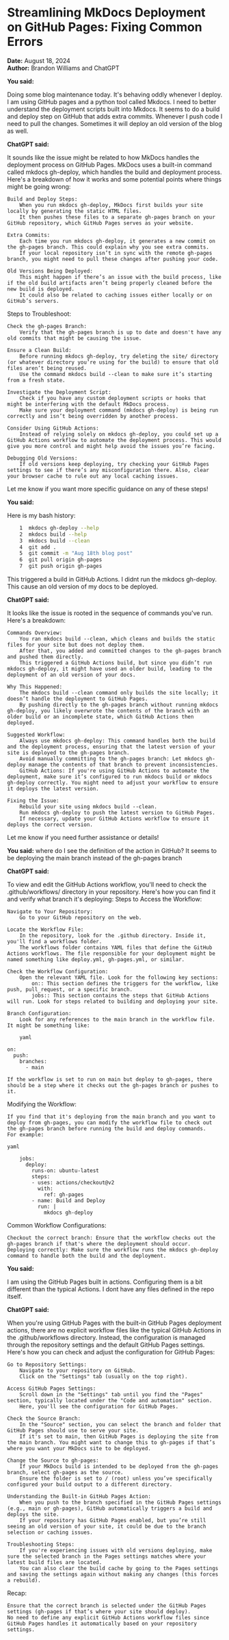 # Streamlining MkDocs Deployment on GitHub Pages: Fixing Common Errors

**Date:** August 18, 2024  
**Author:** Brandon Williams and ChatGPT

**You said:**

Doing some blog maintenance today.  It's behaving oddly whenever I deploy. I am using GitHub pages and a python tool called Mkdocs.  I need to better understand the deployment scripts built into Mkdocs.  It seems to do a build and deploy step on GitHub that adds extra commits.  Whenever I push code I need to pull the changes.  Sometimes it will deploy an old version of the blog as well.

**ChatGPT said:**

It sounds like the issue might be related to how MkDocs handles the deployment process on GitHub Pages. MkDocs uses a built-in command called mkdocs gh-deploy, which handles the build and deployment process. Here's a breakdown of how it works and some potential points where things might be going wrong:

    Build and Deploy Steps:
        When you run mkdocs gh-deploy, MkDocs first builds your site locally by generating the static HTML files.
        It then pushes these files to a separate gh-pages branch on your GitHub repository, which GitHub Pages serves as your website.

    Extra Commits:
        Each time you run mkdocs gh-deploy, it generates a new commit on the gh-pages branch. This could explain why you see extra commits.
        If your local repository isn’t in sync with the remote gh-pages branch, you might need to pull these changes after pushing your code.

    Old Versions Being Deployed:
        This might happen if there’s an issue with the build process, like if the old build artifacts aren’t being properly cleaned before the new build is deployed.
        It could also be related to caching issues either locally or on GitHub’s servers.

Steps to Troubleshoot:

    Check the gh-pages Branch:
        Verify that the gh-pages branch is up to date and doesn't have any old commits that might be causing the issue.

    Ensure a Clean Build:
        Before running mkdocs gh-deploy, try deleting the site/ directory (or whatever directory you’re using for the build) to ensure that old files aren’t being reused.
        Use the command mkdocs build --clean to make sure it’s starting from a fresh state.

    Investigate the Deployment Script:
        Check if you have any custom deployment scripts or hooks that might be interfering with the default MkDocs process.
        Make sure your deployment command (mkdocs gh-deploy) is being run correctly and isn’t being overridden by another process.

    Consider Using GitHub Actions:
        Instead of relying solely on mkdocs gh-deploy, you could set up a GitHub Actions workflow to automate the deployment process. This would give you more control and might help avoid the issues you’re facing.

    Debugging Old Versions:
        If old versions keep deploying, try checking your GitHub Pages settings to see if there’s any misconfiguration there. Also, clear your browser cache to rule out any local caching issues.

Let me know if you want more specific guidance on any of these steps!

**You said:**

Here is my bash history:
```bash
    1  mkdocs gh-deploy --help
    2  mkdocs build --help
    3  mkdocs build --clean
    4  git add .
    5  git commit -m "Aug 18th blog post"
    6  git pull origin gh-pages
    7  git push origin gh-pages
```
This triggered a build in GitHub Actions.  I didnt run the mkdocs gh-deploy.  This cause an old version of my docs to be deployed.

**ChatGPT said:**

It looks like the issue is rooted in the sequence of commands you've run. Here's a breakdown:

    Commands Overview:
        You ran mkdocs build --clean, which cleans and builds the static files for your site but does not deploy them.
        After that, you added and committed changes to the gh-pages branch and pushed them directly.
        This triggered a GitHub Actions build, but since you didn’t run mkdocs gh-deploy, it might have used an older build, leading to the deployment of an old version of your docs.

    Why This Happened:
        The mkdocs build --clean command only builds the site locally; it doesn’t handle the deployment to GitHub Pages.
        By pushing directly to the gh-pages branch without running mkdocs gh-deploy, you likely overwrote the contents of the branch with an older build or an incomplete state, which GitHub Actions then deployed.

    Suggested Workflow:
        Always use mkdocs gh-deploy: This command handles both the build and the deployment process, ensuring that the latest version of your site is deployed to the gh-pages branch.
        Avoid manually committing to the gh-pages branch: Let mkdocs gh-deploy manage the contents of that branch to prevent inconsistencies.
        GitHub Actions: If you're using GitHub Actions to automate the deployment, make sure it’s configured to run mkdocs build or mkdocs gh-deploy correctly. You might need to adjust your workflow to ensure it deploys the latest version.

    Fixing the Issue:
        Rebuild your site using mkdocs build --clean.
        Run mkdocs gh-deploy to push the latest version to GitHub Pages.
        If necessary, update your GitHub Actions workflow to ensure it deploys the correct version.

Let me know if you need further assistance or details!

**You said:**
where do I see the definition of the action in GitHub?  It seems to be deploying the main branch instead of the gh-pages branch

**ChatGPT said:**

To view and edit the GitHub Actions workflow, you'll need to check the .github/workflows/ directory in your repository. Here's how you can find it and verify what branch it's deploying:
Steps to Access the Workflow:

    Navigate to Your Repository:
        Go to your GitHub repository on the web.

    Locate the Workflow File:
        In the repository, look for the .github directory. Inside it, you'll find a workflows folder.
        The workflows folder contains YAML files that define the GitHub Actions workflows. The file responsible for your deployment might be named something like deploy.yml, gh-pages.yml, or similar.

    Check the Workflow Configuration:
        Open the relevant YAML file. Look for the following key sections:
            on:: This section defines the triggers for the workflow, like push, pull_request, or a specific branch.
            jobs:: This section contains the steps that GitHub Actions will run. Look for steps related to building and deploying your site.

    Branch Configuration:
        Look for any references to the main branch in the workflow file. It might be something like:

        yaml

    on:
      push:
        branches:
          - main

    If the workflow is set to run on main but deploy to gh-pages, there should be a step where it checks out the gh-pages branch or pushes to it.

Modifying the Workflow:

    If you find that it's deploying from the main branch and you want to deploy from gh-pages, you can modify the workflow file to check out the gh-pages branch before running the build and deploy commands.
    For example:

    yaml

        jobs:
          deploy:
            runs-on: ubuntu-latest
            steps:
            - uses: actions/checkout@v2
              with:
                ref: gh-pages
            - name: Build and Deploy
              run: |
                mkdocs gh-deploy

Common Workflow Configurations:

    Checkout the correct branch: Ensure that the workflow checks out the gh-pages branch if that's where the deployment should occur.
    Deploying correctly: Make sure the workflow runs the mkdocs gh-deploy command to handle both the build and the deployment.

**You said:**

I am using the GitHub Pages built in actions.  Configuring them is a bit different than the typical Actions.  I dont have any files defined in the repo itself.

**ChatGPT said:**

When you're using GitHub Pages with the built-in GitHub Pages deployment actions, there are no explicit workflow files like the typical GitHub Actions in the .github/workflows directory. Instead, the configuration is managed through the repository settings and the default GitHub Pages settings.
Here's how you can check and adjust the configuration for GitHub Pages:

    Go to Repository Settings:
        Navigate to your repository on GitHub.
        Click on the "Settings" tab (usually on the top right).

    Access GitHub Pages Settings:
        Scroll down in the "Settings" tab until you find the "Pages" section, typically located under the "Code and automation" section.
        Here, you'll see the configuration for GitHub Pages.

    Check the Source Branch:
        In the "Source" section, you can select the branch and folder that GitHub Pages should use to serve your site.
        If it's set to main, then GitHub Pages is deploying the site from the main branch. You might want to change this to gh-pages if that’s where you want your MkDocs site to be deployed.

    Change the Source to gh-pages:
        If your MkDocs build is intended to be deployed from the gh-pages branch, select gh-pages as the source.
        Ensure the folder is set to / (root) unless you’ve specifically configured your build output to a different directory.

    Understanding the Built-in GitHub Pages Action:
        When you push to the branch specified in the GitHub Pages settings (e.g., main or gh-pages), GitHub automatically triggers a build and deploys the site.
        If your repository has GitHub Pages enabled, but you’re still seeing an old version of your site, it could be due to the branch selection or caching issues.

    Troubleshooting Steps:
        If you're experiencing issues with old versions deploying, make sure the selected branch in the Pages settings matches where your latest build files are located.
        You can also clear the build cache by going to the Pages settings and saving the settings again without making any changes (this forces a rebuild).

Recap:

    Ensure that the correct branch is selected under the GitHub Pages settings (gh-pages if that’s where your site should deploy).
    No need to define any explicit GitHub Actions workflow files since GitHub Pages handles it automatically based on your repository settings.